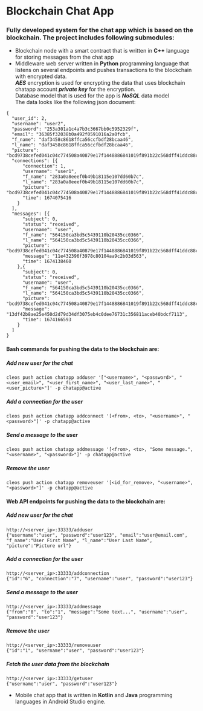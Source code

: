 # Blockchain Chat App
### Fully developed system for the chat app which is based on the blockchain. The project includes following submodules:
- Blockchain node with a smart contract that is written in **C++** language for storing messages from the chat app
- Middleware web server written in **Python** programming language that listens on several endpoints and pushes transactions to the blockchain with encrypted data. <br>
***AES*** encryption is used for encrypting the data that uses blockchain chatapp account ***private key*** for the encryption. <br>
 Database model that is used for the app is ***NoSQL*** data model<br>
 The data looks like the following json document:
```
{
  "user_id": 2,
  "username": "user2",
  "password": "253a301a1c4a7b3c3667bb0c5952329f",
  "email": "36385f32038b0a492f0591016a2a0fcb",
  "f_name": "daf3458c8618ffca56ccfbdf28bcaa46",
  "l_name": "daf3458c8618ffca56ccfbdf28bcaa46",
  "picture": "bcd9738cefed041c04c774508a40879e17f1448886841019f891b22c568dff41ddc88c5ecb024abc997ee088d56ceb61a7e5c07c2ba9a7251f4b2a11f40af7415ff962b9378b2abaacb8635c80d15c0d4512a6587fb9ea2da6e7696ddaf0cee02f758b51eef40d54d23942e5b156d7c4dfc8d2e4486b60bf0e8869b55ccbadcd016e181dd095d3e522341c31b5551450949b67dedc5533334a99cb874e9c0fd9",
  "connections": [{
      "connection": 1,
      "username": "user1",
      "f_name": "283a0a8eeef0b49b18115e107dd60b7c",
      "l_name": "283a0a8eeef0b49b18115e107dd60b7c",
      "picture": "bcd9738cefed041c04c774508a40879e17f1448886841019f891b22c568dff41ddc88c5ecb024abc997ee088d56ceb61a7e5c07c2ba9a7251f4b2a11f40af7415ff962b9378b2abaacb8635c80d15c0d4512a6587fb9ea2da6e7696ddaf0cee02f758b51eef40d54d23942e5b156d7c4dfc8d2e4486b60bf0e8869b55ccbadcd016e181dd095d3e522341c31b5551450949b67dedc5533334a99cb874e9c0fd9",
      "time": 1674075416
    }
  ],
  "messages": [{
      "subject": 0,
      "status": "received",
      "username": "user",
      "f_name": "564150ca3bd5c5439110b20435cc0366",
      "l_name": "564150ca3bd5c5439110b20435cc0366",
      "picture": "bcd9738cefed041c04c774508a40879e17f1448886841019f891b22c568dff41ddc88c5ecb024abc997ee088d56ceb61a7e5c07c2ba9a7251f4b2a11f40af7415ff962b9378b2abaacb8635c80d15c0d4512a6587fb9ea2da6e7696ddaf0cee02f758b51eef40d54d23942e5b156d7c4dfc8d2e4486b60bf0e8869b55ccbadcd016e181dd095d3e522341c31b5551450949b67dedc5533334a99cb874e9c0fd9",
      "message": "11e432396f3978c80104aa9c2b03d563",
      "time": 1674138460
    },{
      "subject": 0,
      "status": "received",
      "username": "user",
      "f_name": "564150ca3bd5c5439110b20435cc0366",
      "l_name": "564150ca3bd5c5439110b20435cc0366",
      "picture": "bcd9738cefed041c04c774508a40879e17f1448886841019f891b22c568dff41ddc88c5ecb024abc997ee088d56ceb61a7e5c07c2ba9a7251f4b2a11f40af7415ff962b9378b2abaacb8635c80d15c0d4512a6587fb9ea2da6e7696ddaf0cee02f758b51eef40d54d23942e5b156d7c4dfc8d2e4486b60bf0e8869b55ccbadcd016e181dd095d3e522341c31b5551450949b67dedc5533334a99cb874e9c0fd9",
      "message": "13df42b8ae25e450d2d79d34df3075eb4c0dee76731c356811aceb40bdcf7113",
      "time": 1674166593
    }
  ]
}
```
  #### Bash commands for pushing the data to the blockchain are:
  ##### Add new user for the chat
```
cleos push action chatapp adduser '["<username>", "<password>", "<user_email>", "<user_first_name>", "<user_last_name>", "<user_picture>"]' -p chatapp@active
```
  ##### Add a connection for the user
```
cleos push action chatapp addconnect '[<from>, <to>, "<username>", "<password>"]' -p chatapp@active
```
  ##### Send a message to the user
```
cleos push action chatapp addmessage '[<from>, <to>, "Some message.", "<username>", "<password>"]' -p chatapp@active
```
  ##### Remove the user
```
cleos push action chatapp removeuser '[<id_for_remove>, "<username>", "<password>"]' -p chatapp@active
```
 
  #### Web API endpoints for pushing the data to the blockchain are:
  ##### Add new user for the chat
```
http://<server_ip>:33333/adduser
{"username":"user", "password":"user123", "email":"user@email.com", "f_name":"User First Name", "l_name":"User Last Name", "picture":"Picture url"}
```
##### Add a connection for the user
```
http://<server_ip>:33333/addconnection
{"id":"6", "connection":"7", "username":"user", "password":"user123"}
```
  ##### Send a message to the user
```
http://<server_ip>:33333/addmessage
{"from":"0", "to":"1", "message":"Some text...", "username":"user", "password":"user123"}
```
  ##### Remove the user
```
http://<server_ip>:33333/removeuser
{"id":"1", "username":"user", "password":"user123"}
```
  ##### Fetch the user data from the blockchain
```
http://<server_ip>:33333/getuser
{"username":"user", "password":"user123"}
```
- Mobile chat app that is written in **Kotlin** and **Java** programming languages in Android Studio engine.
